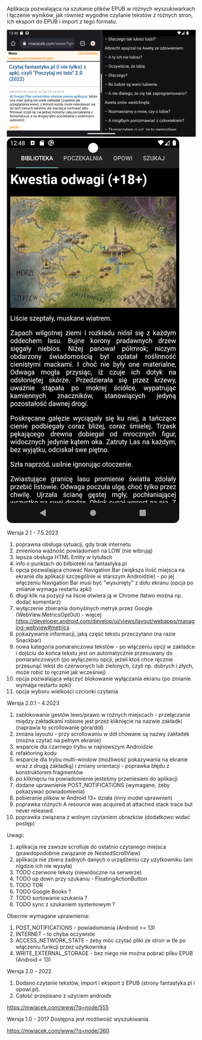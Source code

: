 Aplikacja pozwalająca na szukanie plików EPUB w różnych wyszukiwarkach
i łączenie wyników, jak również wygodne czytanie tekstów z różnych stron,
ich eksport do EPUB i import z tego formatu.

![Screen1](Screenshot_20230425_004637.png)
![Screen2](Screenshot_20230425_004903.png)

Wersja 2.1 - 7.5.2023
1. poprawna obsługa sytuacji, gdy brak internetu
2. zmieniona ważność powiadomień na LOW (nie wibrują)
3. lepsza obsługa HTML Entity w tytułach
4. info o punktach do bilbioteki na fantastyka.pl
5. opcja pozwalająca chować Navigation Bar (większa ilość miejsca
   na ekranie dla aplikacji szczególnie w starszym Androidzie) - po jej
   włączeniu Navigation Bar musi być "wysunięty" z dołu ekranu
   (opcja po zmianie wymaga restartu apki)
6. długi klik na pozycji na liście otwiera ją w Chrome (łatwo można np. dodać
   komentarz)
7. wyłączenie zbierania domyślnych metryk przez Google (WebView.MetricsOptOut) - 
   więcej https://developer.android.com/develop/ui/views/layout/webapps/managing-webview#metrics
8. pokazywanie informacji, jaką część tekstu przeczytano (na razie Snackbar)
9. nowa kategoria pomarańczowa tekstów - po włączeniu opcji w zakładce
   i dojściu do końca tekstu jest on automatycznie przesuwany do pomarańczowych
   (po wyłączeniu opcji, jeżeli ktoś chce ręcznie przesunąć tekst do czerwonych
   lub zielonych, czyli np. dobrych i złych, może robić to ręcznie jak wcześniej)
10. opcja pozwalająca włączyć blokowanie wyłączania ekranu (po zmianie wymaga
    restartu apki)
11. opcja wyboru wielkości czcionki czytania

Wersja 2.0.1 - 4.2023
1. zablokowanie gestów lewo/prawo w różnych miejscach - przełączanie
   między zakładkami robione jest przez kliknięcie na nazwie zakładki
   (naprawia to scrollowanie góra/dół)
2. zmiana layoutu - przy scrollowaniu w dół chowane są nazwy zakładek
   (można czytać na pełnym ekranie)
3. wsparcie dla czarnego trybu w najnowszym Androidzie
4. refaktoring kodu
5. wsparcie dla trybu multi-window (możliwość pokazywania na ekranie
   wraz z drugą zakładką) i zmiany orientacji - poprawka błędu z konstruktorem
   fragmentów
6. po kliknięciu na powiadomienie jesteśmy przeniesieni do aplikacji
7. dodane uprawnienie POST_NOTIFICATIONS (wymagane, żeby pokazywać powiadomienia)
8. pobieranie plików w Android 13+ działa (inny model uprawnień)
9. poprawka różnych A resource was acquired at attached stack trace but never released.
10. poprawka związana z wolnym czytaniem obrazków (dodatkowo widać postęp)

Uwagi:
1. aplikacja nie zawsze scrolluje do ostatnio czytanego miejsca
   (prawdopodobnie związanie ze NestedScrollView)
2. aplikacja nie zbiera żadnych danych o urządzeniu czy użytkowniku
   (ani nigdzie ich nie wysyła)
3. TODO czerwone teksty (niewidoczne na serwerze)
4. TODO up down przy szukaniu - FloatingActionButton
5. TODO TOR
6. TODO Google Books ?
7. TODO sortowanie szukania ?
8. TODO sync z szukaniem systemowym ?

Obecnie wymagane uprawnienia:
1. POST_NOTIFICATIONS - powiadomienia (Android >= 13)
2. INTERNET - to chyba oczywiste
3. ACCESS_NETWORK_STATE - żeby móc czytać pliki ze stron w tle po włączeniu
   funkcji przez użytkownika
4. WRITE_EXTERNAL_STORAGE - bez niego nie można pobrać pliku EPUB
   (Android < 13)

Wersja 2.0 - 2022
1. Dodano czytanie tekstów, import i eksport z EPUB (strony fantastyka.pl i opowi.pl).
2. Całość przepisano z użyciem androidx

https://mwiacek.com/www/?q=node/555

Wersja 1.0 - 2017 
Dostępna jest możliwość wyszukiwania

https://mwiacek.com/www/?q=node/360